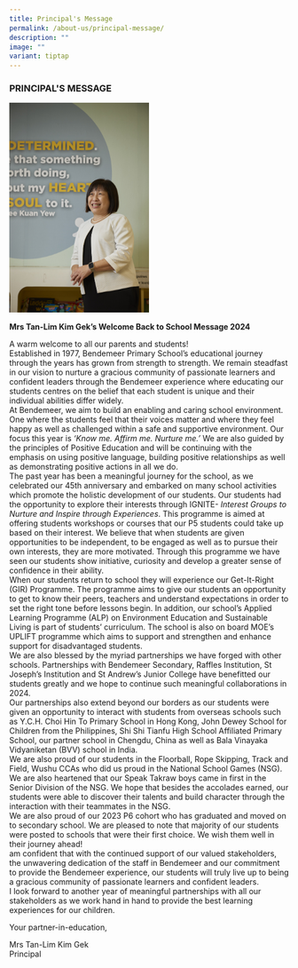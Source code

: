 ```yaml
---
title: Principal's Message
permalink: /about-us/principal-message/
description: ""
image: ""
variant: tiptap
---
```

<h3>PRINCIPAL'S MESSAGE</h3><div class="isomer-image-wrapper"><img style="width: 50%;" height="auto" width="100%" alt="" src="/images/Principal_profile.jpg"></div><p><strong>Mrs Tan-Lim Kim Gek’s Welcome Back to School Message 2024</strong></p><p>A warm welcome to all our parents and students!<br>Established in 1977, Bendemeer Primary School’s educational journey through the years has grown from strength to strength. We remain steadfast in our vision to nurture a gracious community of passionate learners and confident leaders through the Bendemeer experience where educating our students centres on the belief that each student is unique and their individual abilities differ widely.<br>At Bendemeer, we aim to build an enabling and caring school environment. One where the students feel that their voices matter and where they feel happy as well as challenged within a safe and supportive environment. Our focus this year is <em>‘Know me. Affirm me. Nurture me.’ </em>We are also guided by the principles of Positive Education and will be continuing with the emphasis on using positive language, building positive relationships as well as demonstrating positive actions in all we do.<br>The past year has been a meaningful journey for the school, as we celebrated our 45th anniversary and embarked on many school activities which promote the holistic development of our students. Our students had the opportunity to explore their interests through IGNITE- <em>Interest Groups to Nurture and Inspire through Experiences</em>. This programme is aimed at offering students workshops or courses that our P5 students could take up based on their interest. We believe that when students are given opportunities to be independent, to be engaged as well as to pursue their own interests, they are more motivated. Through this programme we have seen our students show initiative, curiosity and develop a greater sense of confidence in their ability.<br>When our students return to school they will experience our Get-It-Right (GIR) Programme. The programme aims to give our students an opportunity to get to know their peers, teachers and understand expectations in order to set the right tone before lessons begin. In addition, our school’s Applied Learning Programme (ALP) on Environment Education and Sustainable Living is part of students’ curriculum. The school is also on board MOE’s UPLIFT programme which aims to support and strengthen and enhance support for disadvantaged students.<br>We are also blessed by the myriad partnerships we have forged with other schools. Partnerships with Bendemeer Secondary, Raffles Institution, St Joseph’s Institution and St Andrew’s Junior College have benefitted our students greatly and we hope to continue such meaningful collaborations in 2024.<br>Our partnerships also extend beyond our borders as our students were given an opportunity to interact with students from overseas schools such as Y.C.H. Choi Hin To Primary School in Hong Kong, John Dewey School for Children from the Philippines, Shi Shi Tianfu High School Affiliated Primary School, our partner school in Chengdu, China as well as Bala Vinayaka Vidyaniketan (BVV) school in India.<br>We are also proud of our students in the Floorball, Rope Skipping, Track and Field, Wushu CCAs who did us proud in the National School Games (NSG). We are also heartened that our Speak Takraw boys came in first in the Senior Division of the NSG. We hope that besides the accolades earned, our students were able to discover their talents and build character through the interaction with their teammates in the NSG.<br>We are also proud of our 2023 P6 cohort who has graduated and moved on to secondary school. We are pleased to note that majority of our students were posted to schools that were their first choice. We wish them well in their journey ahead!<br>am confident that with the continued support of our valued stakeholders, the unwavering dedication of the staff in Bendemeer and our commitment to provide the Bendemeer experience, our students will truly live up to being a gracious community of passionate learners and confident leaders.<br>I look forward to another year of meaningful partnerships with all our stakeholders as we work hand in hand to provide the best learning experiences for our children.</p><p>Your partner-in-education,</p><p>Mrs Tan-Lim Kim Gek<br>Principal</p>